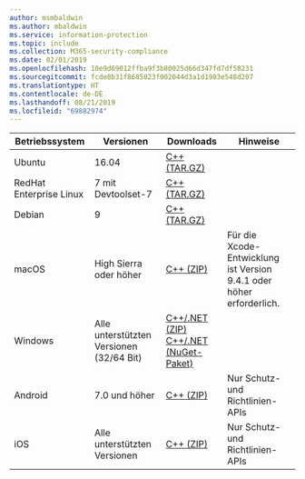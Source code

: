 ```yaml
---
author: msmbaldwin
ms.author: mbaldwin
ms.service: information-protection
ms.topic: include
ms.collection: M365-security-compliance
ms.date: 02/01/2019
ms.openlocfilehash: 10e9d69012ffba9f3b80025d66d347fd7df58231
ms.sourcegitcommit: fcde8b31f8685023f002044d3a1d1903e548d207
ms.translationtype: HT
ms.contentlocale: de-DE
ms.lasthandoff: 08/21/2019
ms.locfileid: "69882974"
---
```

| Betriebssystem        | Versionen                          | Downloads                                                                                                                            | Hinweise                                        |
| ----------------------- | --------------------------------- | ------------------------------------------------------------------------------------------------------------------------------------ | -------------------------------------------- |
| Ubuntu                  | 16.04                             | [C++ (TAR.GZ)](https://aka.ms/mipsdkbinaries)                                                                                          |                                              |
| RedHat Enterprise Linux | 7 mit Devtoolset-7               | [C++ (TAR.GZ)](https://aka.ms/mipsdkbinaries)                                                                                          |                                              |
| Debian                  | 9                                 | [C++ (TAR.GZ)](https://aka.ms/mipsdkbinaries)                                                                                          |                                              |
| macOS                   | High Sierra oder höher             | [C++ (ZIP)](https://aka.ms/mipsdkbinaries)                                                                                            | Für die Xcode-Entwicklung ist Version 9.4.1 oder höher erforderlich. |
| Windows                 | Alle unterstützten Versionen (32/64 Bit) | [C++/.NET (ZIP)](https://aka.ms/mipsdkbinaries)<br>[C++/.NET (NuGet-Paket)](https://www.nuget.org/packages?q=Microsoft.InformationProtection) |                                              |
| Android                 | 7.0 und höher                     | [C++ (ZIP)](https://aka.ms/mipsdkbinaries)                                                                                            | Nur Schutz- und Richtlinien-APIs             |
| iOS                     | Alle unterstützten Versionen            | [C++ (ZIP)](https://aka.ms/mipsdkbinaries)                                                                                            | Nur Schutz- und Richtlinien-APIs                        |

